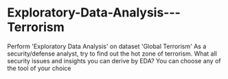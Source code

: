# Exploratory-Data-Analysis---Terrorism
Perform 'Exploratory Data Analysis' on dataset 'Global Terrorism'  As a security/defense analyst, try to find out the hot zone of terrorism.  What all security issues and insights you can derive by EDA? You can choose any of the tool of your choice

